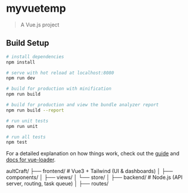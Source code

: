 # myvuetemp

> A Vue.js project

## Build Setup

``` bash
# install dependencies
npm install

# serve with hot reload at localhost:8080
npm run dev

# build for production with minification
npm run build

# build for production and view the bundle analyzer report
npm run build --report

# run unit tests
npm run unit

# run all tests
npm test
```

For a detailed explanation on how things work, check out the [guide](http://vuejs-templates.github.io/webpack/) and [docs for vue-loader](http://vuejs.github.io/vue-loader).

aultCraft/
├── frontend/              # Vue3 + Tailwind (UI & dashboards)
│   ├── components/
│   ├── views/
│   └── store/
│
├── backend/               # Node.js (API server, routing, task queue)
│   ├── routes/
